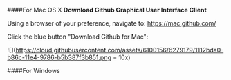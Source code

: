 ####For Mac OS X
__Download Github Graphical User Interface Client__

Using a browser of your preference, navigate to: https://mac.github.com/

Click the blue button "Download Github for Mac":

![](https://cloud.githubusercontent.com/assets/6100156/6279179/1112bda0-b86c-11e4-9786-b5b387f3b851.png = 10x)


####For Windows
